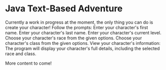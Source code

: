 # Java Text-Based Adventure

Currently a work in progress at the moment,
the only thing you can do is create your character! Follow the prompts:
Enter your character's first name.
Enter your character's last name.
Enter your character's current level.
Choose your character's race from the given options.
Choose your character's class from the given options.
View your character's information:
The program will display your character's full details, including the selected race and class.

More content to come!
